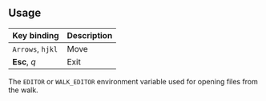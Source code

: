 ## Usage

|Key binding         |Description         |
|--------------------|--------------------|
|`Arrows`, `hjkl`    |Move                |
|**Esc**, _q_        |Exit                |

The `EDITOR` or `WALK_EDITOR` environment variable used for opening files from
the walk.

